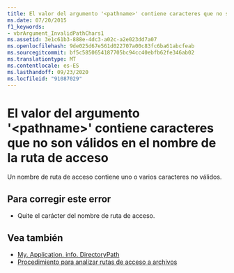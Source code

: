 ```yaml
---
title: El valor del argumento '<pathname>' contiene caracteres que no son válidos en el nombre de la ruta de acceso
ms.date: 07/20/2015
f1_keywords:
- vbrArgument_InvalidPathChars1
ms.assetid: 3e1c61b3-888e-4dc3-a02c-a2e023dd7a07
ms.openlocfilehash: 9de025d67e561d022707a00c83fc6ba61abcfeab
ms.sourcegitcommit: bf5c5850654187705bc94cc40ebfb62fe346ab02
ms.translationtype: MT
ms.contentlocale: es-ES
ms.lasthandoff: 09/23/2020
ms.locfileid: "91087029"
---
```

# <a name="argument-value-pathname-contains-characters-that-are-not-valid-in-a-path-name"></a>El valor del argumento '\<pathname>' contiene caracteres que no son válidos en el nombre de la ruta de acceso

Un nombre de ruta de acceso contiene uno o varios caracteres no válidos.  
  
## <a name="to-correct-this-error"></a>Para corregir este error  
  
- Quite el carácter del nombre de ruta de acceso.  
  
## <a name="see-also"></a>Vea también

- [My. Application. info. DirectoryPath](xref:Microsoft.VisualBasic.ApplicationServices.AssemblyInfo.DirectoryPath)
- [Procedimiento para analizar rutas de acceso a archivos](../developing-apps/programming/drives-directories-files/how-to-parse-file-paths.md)
